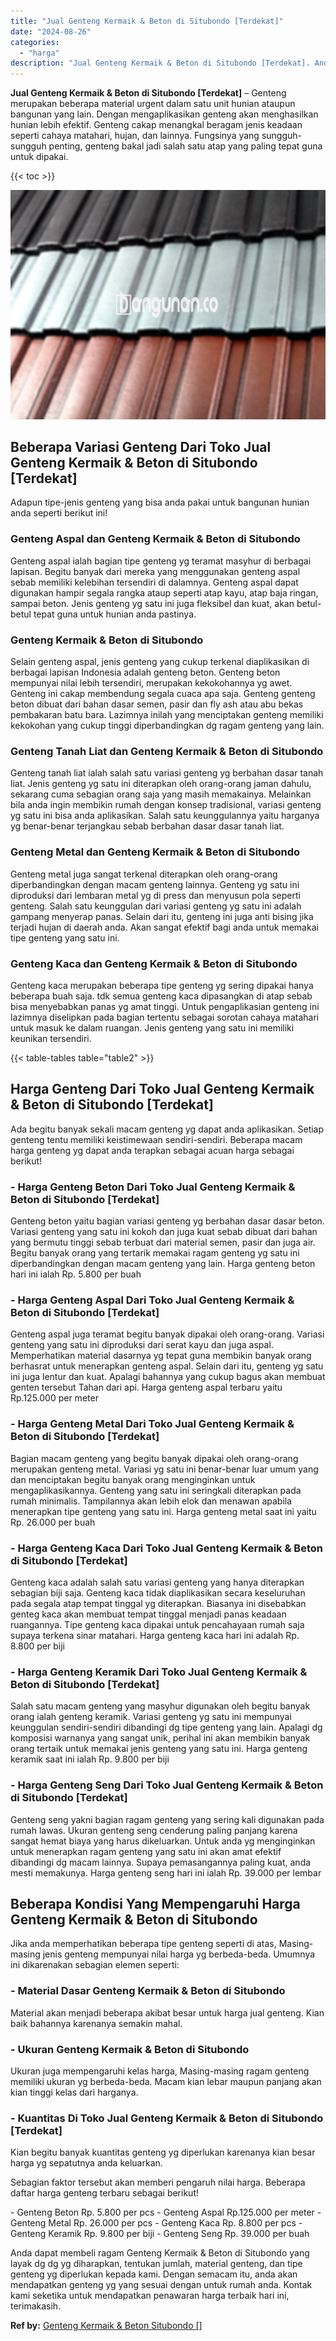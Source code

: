 ```yaml
---
title: "Jual Genteng Kermaik & Beton di Situbondo [Terdekat]"
date: "2024-08-26"
categories: 
  - "harga"
description: "Jual Genteng Kermaik & Beton di Situbondo [Terdekat]. Anda dapat membeli ragam Genteng Kermaik & Beton di Situbondo yang layak dg dg yg diharapkan, tentukan..."
---
```


**Jual Genteng Kermaik & Beton di Situbondo \[Terdekat\]** – Genteng merupakan beberapa material urgent dalam satu unit hunian ataupun bangunan yang lain. Dengan mengaplikasikan genteng akan menghasilkan hunian lebih efektif. Genteng cakap menangkal beragam jenis keadaan seperti cahaya matahari, hujan, dan lainnya. Fungsinya yang sungguh-sungguh penting, genteng bakal jadi salah satu atap yang paling tepat guna untuk dipakai.

{{< toc >}}

![Jual Genteng Kermaik & Beton di Situbondo [Terdekat]](/images/genteng-minimalis-murah12.png)

## Beberapa Variasi Genteng Dari Toko Jual Genteng Kermaik & Beton di Situbondo \[Terdekat\]

Adapun tipe-jenis genteng yang bisa anda pakai untuk bangunan hunian anda seperti berikut ini!

### Genteng Aspal dan Genteng Kermaik & Beton di Situbondo

Genteng aspal ialah bagian tipe genteng yg teramat masyhur di berbagai lapisan. Begitu banyak dari mereka yang menggunakan genteng aspal sebab memiliki kelebihan tersendiri di dalamnya. Genteng aspal dapat digunakan hampir segala rangka ataup seperti atap kayu, atap baja ringan, sampai beton. Jenis genteng yg satu ini juga fleksibel dan kuat, akan betul-betul tepat guna untuk hunian anda pastinya.

### Genteng Kermaik & Beton di Situbondo

Selain genteng aspal, jenis genteng yang cukup terkenal diaplikasikan di berbagai lapisan Indonesia adalah genteng beton. Genteng beton mempunyai nilai lebih tersendiri, merupakan kekokohannya yg awet. Genteng ini cakap membendung segala cuaca apa saja. Genteng genteng beton dibuat dari bahan dasar semen, pasir dan fly ash atau abu bekas pembakaran batu bara. Lazimnya inilah yang menciptakan genteng memiliki kekokohan yang cukup tinggi diperbandingkan dg ragam genteng yang lain.

### Genteng Tanah Liat dan Genteng Kermaik & Beton di Situbondo

Genteng tanah liat ialah salah satu variasi genteng yg berbahan dasar tanah liat. Jenis genteng yg satu ini diterapkan oleh orang-orang jaman dahulu, sekarang cuma sebagian orang saja yang masih memakainya. Melainkan bila anda ingin membikin rumah dengan konsep tradisional, variasi genteng yg satu ini bisa anda aplikasikan. Salah satu keunggulannya yaitu harganya yg benar-benar terjangkau sebab berbahan dasar dasar tanah liat.

### Genteng Metal dan Genteng Kermaik & Beton di Situbondo

Genteng metal juga sangat terkenal diterapkan oleh orang-orang diperbandingkan dengan macam genteng lainnya. Genteng yg satu ini diproduksi dari lembaran metal yg di press dan menyusun pola seperti genteng. Salah satu keunggulan dari variasi genteng yg satu ini adalah gampang menyerap panas. Selain dari itu, genteng ini juga anti bising jika terjadi hujan di daerah anda. Akan sangat efektif bagi anda untuk memakai tipe genteng yang satu ini.

### Genteng Kaca dan Genteng Kermaik & Beton di Situbondo

Genteng kaca merupakan beberapa tipe genteng yg sering dipakai hanya beberapa buah saja. tdk semua genteng kaca dipasangkan di atap sebab bisa menyebabkan panas yg amat tinggi. Untuk pengaplikasian genteng ini lazimnya diselipkan pada bagian tertentu sebagai sorotan cahaya matahari untuk masuk ke dalam ruangan. Jenis genteng yang satu ini memiliki keunikan tersendiri.

{{< table-tables table="table2" >}}

## Harga Genteng Dari Toko Jual Genteng Kermaik & Beton di Situbondo \[Terdekat\]

Ada begitu banyak sekali macam genteng yg dapat anda aplikasikan. Setiap genteng tentu memiliki keistimewaan sendiri-sendiri. Beberapa macam harga genteng yg dapat anda terapkan sebagai acuan harga sebagai berikut!

### \- Harga Genteng Beton Dari Toko Jual Genteng Kermaik & Beton di Situbondo \[Terdekat\]

Genteng beton yaitu bagian variasi genteng yg berbahan dasar dasar beton. Variasi genteng yang satu ini kokoh dan juga kuat sebab dibuat dari bahan yang bermutu tinggi sebab terbuat dari material semen, pasir dan juga air. Begitu banyak orang yang tertarik memakai ragam genteng yg satu ini diperbandingkan dengan macam genteng yang lain. Harga genteng beton hari ini ialah Rp. 5.800 per buah

### \- Harga Genteng Aspal Dari Toko Jual Genteng Kermaik & Beton di Situbondo \[Terdekat\]

Genteng aspal juga teramat begitu banyak dipakai oleh orang-orang. Variasi genteng yang satu ini diproduksi dari serat kayu dan juga aspal. Memperhatikan material dasarnya yg tepat guna membikin banyak orang berhasrat untuk menerapkan genteng aspal. Selain dari itu, genteng yg satu ini juga lentur dan kuat. Apalagi bahannya yang cukup bagus akan membuat genten tersebut Tahan dari api. Harga genteng aspal terbaru yaitu Rp.125.000 per meter

### \- Harga Genteng Metal Dari Toko Jual Genteng Kermaik & Beton di Situbondo \[Terdekat\]

Bagian macam genteng yang begitu banyak dipakai oleh orang-orang merupakan genteng metal. Variasi yg satu ini benar-benar luar umum yang dan menciptakan begitu banyak orang menginginkan untuk mengaplikasikannya. Genteng yang satu ini seringkali diterapkan pada rumah minimalis. Tampilannya akan lebih elok dan menawan apabila menerapkan tipe genteng yang satu ini. Harga genteng metal saat ini yaitu Rp. 26.000 per buah

### \- Harga Genteng Kaca Dari Toko Jual Genteng Kermaik & Beton di Situbondo \[Terdekat\]

Genteng kaca adalah salah satu variasi genteng yang hanya diterapkan sebagian biji saja. Genteng kaca tidak diaplikasikan secara keseluruhan pada segala atap tempat tinggal yg diterapkan. Biasanya ini disebabkan genteg kaca akan membuat tempat tinggal menjadi panas keadaan ruangannya. Tipe genteng kaca dipakai untuk pencahayaan rumah saja supaya terkena sinar matahari. Harga genteng kaca hari ini adalah Rp. 8.800 per biji

### \- Harga Genteng Keramik Dari Toko Jual Genteng Kermaik & Beton di Situbondo \[Terdekat\]

Salah satu macam genteng yang masyhur digunakan oleh begitu banyak orang ialah genteng keramik. Variasi genteng yg satu ini mempunyai keunggulan sendiri-sendiri dibandingi dg tipe genteng yang lain. Apalagi dg komposisi warnanya yang sangat unik, perihal ini akan membikin banyak orang tertaik untuk memakai jenis genteng yang satu ini. Harga genteng keramik saat ini ialah Rp. 9.800 per biji

### \- Harga Genteng Seng Dari Toko Jual Genteng Kermaik & Beton di Situbondo \[Terdekat\]

Genteng seng yakni bagian ragam genteng yang sering kali digunakan pada rumah lawas. Ukuran genteng seng cenderung paling panjang karena sangat hemat biaya yang harus dikeluarkan. Untuk anda yg menginginkan untuk menerapkan ragam genteng yang satu ini akan amat efektif dibandingi dg macam lainnya. Supaya pemasangannya paling kuat, anda mesti memakunya. Harga genteng seng hari ini ialah Rp. 39.000 per lembar

## Beberapa Kondisi Yang Mempengaruhi Harga Genteng Kermaik & Beton di Situbondo

Jika anda memperhatikan beberapa tipe genteng seperti di atas, Masing-masing jenis genteng mempunyai nilai harga yg berbeda-beda. Umumnya ini dikarenakan sebagian elemen seperti:

### \- Material Dasar Genteng Kermaik & Beton di Situbondo

Material akan menjadi beberapa akibat besar untuk harga jual genteng. Kian baik bahannya karenanya semakin mahal.

### \- Ukuran Genteng Kermaik & Beton di Situbondo

Ukuran juga mempengaruhi kelas harga, Masing-masing ragam genteng memiliki ukuran yg berbeda-beda. Macam kian lebar maupun panjang akan kian tinggi kelas dari harganya.

### \- Kuantitas Di Toko Jual Genteng Kermaik & Beton di Situbondo \[Terdekat\]

Kian begitu banyak kuantitas genteng yg diperlukan karenanya kian besar harga yg sepatutnya anda keluarkan.

Sebagian faktor tersebut akan memberi pengaruh nilai harga. Beberapa daftar harga genteng terbaru sebagai berikut!

\- Genteng Beton Rp. 5.800 per pcs - Genteng Aspal Rp.125.000 per meter - Genteng Metal Rp. 26.000 per pcs - Genteng Kaca Rp. 8.800 per pcs - Genteng Keramik Rp. 9.800 per biji - Genteng Seng Rp. 39.000 per buah

Anda dapat membeli ragam Genteng Kermaik & Beton di Situbondo yang layak dg dg yg diharapkan, tentukan jumlah, material genteng, dan tipe genteng yg diperlukan kepada kami. Dengan semacam itu, anda akan mendapatkan genteng yg yang sesuai dengan untuk rumah anda. Kontak kami seketika untuk mendapatkan penawaran harga terbaik hari ini, terimakasih.

**Ref by:**  [Genteng Kermaik & Beton  Situbondo []](https://id.wikipedia.org/wiki/Genteng)
